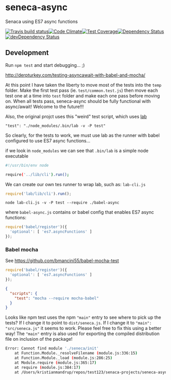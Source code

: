 seneca-async
============

Senaca using ES7 async functions

[![Travis build status](http://img.shields.io/travis/kristianmandrup/seneca-async.svg?style=flat)](https://travis-ci.org/kristianmandrup/seneca-async)[![Code Climate](https://codeclimate.com/github/kristianmandrup/seneca-async/badges/gpa.svg)](https://codeclimate.com/github/kristianmandrup/seneca-async)[![Test Coverage](https://codeclimate.com/github/kristianmandrup/seneca-async/badges/coverage.svg)](https://codeclimate.com/github/kristianmandrup/seneca-async)[![Dependency Status](https://david-dm.org/kristianmandrup/seneca-async.svg)](https://david-dm.org/kristianmandrup/seneca-async)[![devDependency Status](https://david-dm.org/kristianmandrup/seneca-async/dev-status.svg)](https://david-dm.org/kristianmandrup/seneca-async#info=devDependencies)

Development
-----------

Run `npm test` and start debugging... ;)

http://derpturkey.com/testing-asyncawait-with-babel-and-mocha/

At this point I have taken the liberty to move most of the tests into the `temp` folder. Make the first test pass (ie. `test/common.test.js`) then move each test one at a time into `test` folder and make each one pass before moving on. When all tests pass, seneca-async should be fully functional with async/await! Welcome to the future!!!

Also, the original projct uses this "weird" test script, which uses [lab](https://www.npmjs.com/package/lab)

`"test": "./node_modules/.bin/lab -v -P test"`

So clearly, for the tests to work, we must use lab as the runner with babel configured to use ES7 async functions...

if we look in `node_modules` we can see that `.bin/lab` is a simple node executable

```sh
#!/usr/bin/env node

require('../lib/cli').run();
```

We can create our own tes runner to wrap lab, such as: `lab-cli.js`

```js
require('lab/lib/cli').run();
```

`node lab-cli.js -v -P test --require ./babel-async`

where `babel-async.js` contains or babel config that enables ES7 async functions:

```js
require('babel/register')({
  'optional': [ 'es7.asyncFunctions' ]
});
```

### Babel mocha

See https://github.com/bmancini55/babel-mocha-test

```js
require('babel/register')({  
  'optional': [ 'es7.asyncFunctions' ]
});
```

```json
{
  "scripts": {
    "test": "mocha --require mocha-babel"
  }
}
```

Looks like npm test uses the npm `"main"` entry to see where to pick up the tests? If I change it to point to `dist/seneca.js`. If I change it to `"main": "src/seneca.js"` it seems to work. Please feel free to fix this using a better way! The `"main"` entry is also used for exporting the compiled distribution file on inclusion of the package!

```sh
Error: Cannot find module './seneca/init'
    at Function.Module._resolveFilename (module.js:336:15)
    at Function.Module._load (module.js:286:25)
    at Module.require (module.js:365:17)
    at require (module.js:384:17)
    at /Users/kristianmandrup/repos/test123/senaca-projects/seneca-async/dist/seneca.js:18:13
```
